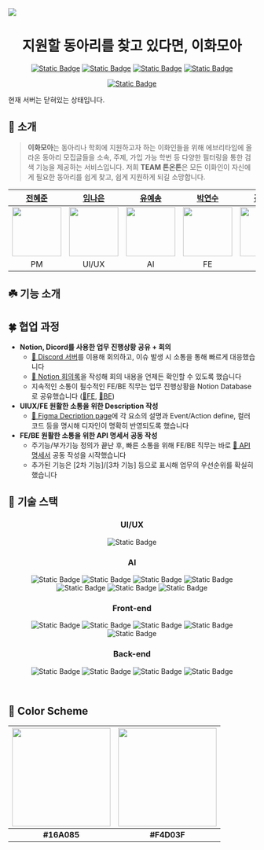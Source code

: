 <img src="https://ewhamoa-image-bucket.s3.ap-northeast-2.amazonaws.com/Slide%2016_9%20-%201.png"/>

<div align="center">
  
  # 지원할 동아리를 찾고 있다면, 이화모아
  <a href="https://team-tone-on-tone.notion.site/TEAM-fa4c2999a3ae4ab3acfcac4ef37e5262?pvs=74">![Static Badge](https://img.shields.io/badge/Notion-%23000000?style=for-the-badge&logo=notion&logoColor=white)</a>
  <a href="https://team-tone-on-tone.notion.site/cd783e93da7a4daf9d964a6b13a7bae8?v=8ad772c8f1c54b2cbfdd24e950f2aeef">![Static Badge](https://img.shields.io/badge/%ED%9A%8C%EC%9D%98%EB%A1%9D-%2300B295?style=for-the-badge)</a>
  <a href="https://docs.google.com/spreadsheets/d/1NQNVNIqZIxmdE8fUVJMCxag1gmKClhpjbpHTTpKZlcU/edit#gid=0">![Static Badge](https://img.shields.io/badge/%F0%9F%93%84%20API%20%EB%AA%85%EC%84%B8%EC%84%9C-%23064789?style=for-the-badge)</a>
  <a href="https://www.figma.com/file/i6DhFln34F191P3qyYYBoU/와이어프레임-작업?type=design&node-id=0-1&mode=design&t=UA5RvhmlVs60T8Nj-0">![Static Badge](https://img.shields.io/badge/Figma-%23F24E1E?style=for-the-badge&logo=figma&logoColor=white)</a>
  
  
  <a href="https://ewha-moa.vercel.app/">![Static Badge](https://img.shields.io/badge/%EC%B5%9C%EC%A2%85%20%EB%B0%B0%ED%8F%AC%20%EC%84%9C%EB%B2%84-EWHAMOA%20%EC%9D%B4%ED%99%94%EB%AA%A8%EC%95%84-%2316A085?style=for-the-badge&labelColor=%23F4D03F)</a>

</div>
현재 서버는 닫혀있는 상태입니다.

## 🌱 소개
> **이화모아**는 동아리나 학회에 지원하고자 하는 이화인들을 위해 에브리타임에 올라온 동아리 모집글들을 소속, 주제, 가입 가능 학번 등 다양한 필터링을 통한 검색 기능을 제공하는 서비스입니다. 저희 **TEAM 톤온톤**은 모든 이화인이 자신에게 필요한 동아리를 쉽게 찾고, 쉽게 지원하게 되길 소망합니다.
<div align="center">
  
  |[전혜준](https://github.com/jhjjesus)|[임나은](https://github.com/eunkr82)|[유예송](https://github.com/pipiyuye)|[박연수](https://github.com/piaoyanxiu)|[김겨레](https://github.com/gyesswhat)|
  |:---:|:---:|:---:|:---:|:---:|
  |<img src="https://ifh.cc/g/7pbbTJ.jpg" width="100"/>|<img src="https://avatars.githubusercontent.com/u/122524310?v=4" width="100"/>|<img src="https://avatars.githubusercontent.com/u/128354796?v=4" width="100">|<img src="https://avatars.githubusercontent.com/u/135508811?v=4" width="100"/>|<img src="https://avatars.githubusercontent.com/u/141820077?v=4" width="100"/>|
  |PM|UI/UX|AI|FE|BE|
</div>

## ☘️ 기능 소개 


## 🍀 협업 과정

* **Notion, Dicord를 사용한 업무 진행상황 공유 + 회의**
  * <a href="https://discord.com/channels/1211881244141551616/1211881244141551619">🔗 Discord 서버</a>를 이용해 회의하고, 이슈 발생 시 소통을 통해 빠르게 대응했습니다
  * <a href="https://team-tone-on-tone.notion.site/cd783e93da7a4daf9d964a6b13a7bae8?v=8ad772c8f1c54b2cbfdd24e950f2aeef"/>🔗 Notion 회의록</a>을 작성해 회의 내용을 언제든 확인할 수 있도록 했습니다
  * 지속적인 소통이 필수적인 FE/BE 직무는 업무 진행상황을 Notion Database로 공유했습니다 (<a href="https://team-tone-on-tone.notion.site/60e7a101d88049189252142d4130d23b?v=6b67862298524e34aa58a4fd65d6f099&pvs=4">🔗FE</a>, <a href="https://team-tone-on-tone.notion.site/f14a071fd09748aa94f8e837c4e199ce?pvs=4">🔗BE</a>)
* **UIUX/FE 원활한 소통을 위한 Description 작성**
  * <a href="https://www.figma.com/file/i6DhFln34F191P3qyYYBoU/TEAM-%ED%86%A4%EC%98%A8%ED%86%A4?type=design&node-id=2487%3A2&mode=design&t=dYynPbfJoEDqJmBX-1">🔗 Figma Decription page</a>에 각 요소의 설명과 Event/Action define, 컬러 코드 등을 명시해 디자인이 명확히 반영되도록 했습니다
* **FE/BE 원활한 소통을 위한 API 명세서 공동 작성**
  *  주기능/부가기능 정의가 끝난 후, 빠른 소통을 위해 FE/BE 직무는 바로 <a href="https://docs.google.com/spreadsheets/d/1NQNVNIqZIxmdE8fUVJMCxag1gmKClhpjbpHTTpKZlcU/edit#gid=0">🔗 API 명세서</a> 공동 작성을 시작했습니다
  *  추가된 기능은 [2차 기능]/[3차 기능] 등으로 표시해 업무의 우선순위를 확실히 했습니다



## 🧩 기술 스택
<div align="center">

  ### UI/UX
  ![Static Badge](https://img.shields.io/badge/Figma-%23F24E1E?style=for-the-badge&logo=figma&logoColor=white)
  <!-- ![Static Badge](https://img.shields.io/badge/HTML-%23E34F26?style=for-the-badge&logo=html5&logoColor=white)
  ![Static Badge](https://img.shields.io/badge/CSS-%231572B6?style=for-the-badge&logo=css3&logoColor=white)
  ![Static Badge](https://img.shields.io/badge/javascript-%23F7DF1E?style=for-the-badge&logo=javascript&logoColor=black)
  ![Static Badge](https://img.shields.io/badge/ANGULAR-%230F0F11?style=for-the-badge&logo=ANGULAR&logoColor=white) -->
  
  ### AI
  ![Static Badge](https://img.shields.io/badge/python-%233776AB?style=for-the-badge&logo=python&logoColor=white)
  ![Static Badge](https://img.shields.io/badge/c%2B%2B-%2300599C?style=for-the-badge&logo=cplusplus&logoColor=white)
  ![Static Badge](https://img.shields.io/badge/PyTorch-%23EE4C2C?style=for-the-badge&logo=PyTorch&logoColor=white)
  ![Static Badge](https://img.shields.io/badge/keras-%23D00000?style=for-the-badge&logo=keras&logoColor=white)
  ![Static Badge](https://img.shields.io/badge/tensorflow-%23FF6F00?style=for-the-badge&logo=tensorflow&logoColor=white)
  ![Static Badge](https://img.shields.io/badge/Pandas-%23150458?style=for-the-badge&logo=Pandas&logoColor=white)
  ![Static Badge](https://img.shields.io/badge/Matplotlib-%23000000?style=for-the-badge)
  
  ### Front-end
  ![Static Badge](https://img.shields.io/badge/HTML-%23E34F26?style=for-the-badge&logo=html5&logoColor=white)
  ![Static Badge](https://img.shields.io/badge/CSS-%231572B6?style=for-the-badge&logo=css3&logoColor=white)
  ![Static Badge](https://img.shields.io/badge/javascript-%23F7DF1E?style=for-the-badge&logo=javascript&logoColor=black)
  ![Static Badge](https://img.shields.io/badge/REACT-%2361DAFB?style=for-the-badge&logo=react&logoColor=black) 
  ![Static Badge](https://img.shields.io/badge/vercel-%23000000?style=for-the-badge&logo=Vercel&logoColor=white)

  ### Back-end
  ![Static Badge](https://img.shields.io/badge/SPRING%20BOOT-%236DB33F?style=for-the-badge&logo=springboot&logoColor=white)
  ![Static Badge](https://img.shields.io/badge/mysql-%234479A1?style=for-the-badge&logo=mysql&logoColor=white)
  ![Static Badge](https://img.shields.io/badge/amazon%20ec2-%23FF9900?style=for-the-badge&logo=amazonec2&logoColor=white)
  ![Static Badge](https://img.shields.io/badge/amazon%20rds-%23527FFF?style=for-the-badge&logo=amazonrds&logoColor=white)
  
</div>
<br>

## 🎨 Color Scheme

<div align="center">

  |<img src="https://ewhamoa-image-bucket.s3.ap-northeast-2.amazonaws.com/Rectangle%201.png" width="200"/>|<img src="https://ewhamoa-image-bucket.s3.ap-northeast-2.amazonaws.com/Rectangle%202.png" width="200"/>|  
  |:---:|:---:| 
  | **#16A085** | **#F4D03F** |  

</div>

